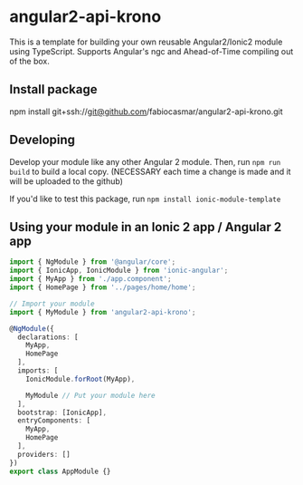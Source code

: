 # angular2-api-krono

This is a template for building your own reusable Angular2/Ionic2 module using TypeScript. Supports Angular's ngc and Ahead-of-Time compiling out of the box.

## Install package

npm install git+ssh://git@github.com/fabiocasmar/angular2-api-krono.git

## Developing

Develop your module like any other Angular 2 module. Then, run `npm run build` to build a local copy. (NECESSARY each time a change is made and it will be uploaded to the github)

If you'd like to test this package, run `npm install ionic-module-template`

## Using your module in an Ionic 2 app / Angular 2 app

```typescript
import { NgModule } from '@angular/core';
import { IonicApp, IonicModule } from 'ionic-angular';
import { MyApp } from './app.component';
import { HomePage } from '../pages/home/home';

// Import your module
import { MyModule } from 'angular2-api-krono';

@NgModule({
  declarations: [
    MyApp,
    HomePage
  ],
  imports: [
    IonicModule.forRoot(MyApp),

    MyModule // Put your module here
  ],
  bootstrap: [IonicApp],
  entryComponents: [
    MyApp,
    HomePage
  ],
  providers: []
})
export class AppModule {}
```